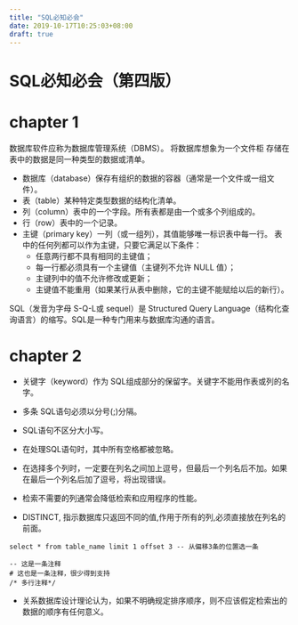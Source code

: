 ```yaml
---
title: "SQL必知必会"
date: 2019-10-17T10:25:03+08:00
draft: true
---
```

# SQL必知必会（第四版）

# chapter 1

数据库软件应称为数据库管理系统（DBMS）。
将数据库想象为一个文件柜
存储在表中的数据是同一种类型的数据或清单。

- 数据库（database）保存有组织的数据的容器（通常是一个文件或一组文件）。
- 表（table）某种特定类型数据的结构化清单。
- 列（column）表中的一个字段。所有表都是由一个或多个列组成的。
- 行（row）表中的一个记录。
- 主键（primary key）一列（或一组列），其值能够唯一标识表中每一行。
    表中的任何列都可以作为主键，只要它满足以下条件：
    - 任意两行都不具有相同的主键值；
    - 每一行都必须具有一个主键值（主键列不允许 NULL 值）；
    - 主键列中的值不允许修改或更新；
    - 主键值不能重用（如果某行从表中删除，它的主键不能赋给以后的新行）。


SQL（发音为字母 S-Q-L或 sequel）是 Structured Query Language（结构化查询语言）的缩写。SQL是一种专门用来与数据库沟通的语言。

# chapter 2

- 关键字（keyword）作为 SQL组成部分的保留字。关键字不能用作表或列的名字。

- 多条 SQL语句必须以分号(;)分隔。
- SQL语句不区分大小写。
- 在处理SQL语句时，其中所有空格都被忽略。
- 在选择多个列时，一定要在列名之间加上逗号，但最后一个列名后不加。如果在最后一个列名后加了逗号，将出现错误。
- 检索不需要的列通常会降低检索和应用程序的性能。

- DISTINCT, 指示数据库只返回不同的值,作用于所有的列,必须直接放在列名的前面。



```mysql
select * from table_name limit 1 offset 3 -- 从偏移3条的位置选一条

-- 这是一条注释
# 这也是一条注释，很少得到支持
/* 多行注释*/
```

- 关系数据库设计理论认为，如果不明确规定排序顺序，则不应该假定检索出的数据的顺序有任何意义。

